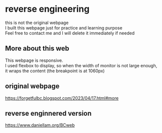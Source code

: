 # reverse engineering 
this is not the original webpage <br>
I built this webpage just for practice and learning purpose <br>
Feel free to contact me and I will delete it immediately if needed <br>

## More about this web
This webpage is responsive. <br> 
I used flexbox to display, so when the width of monitor is not large enough, it wraps the content (the breakpoint is at 1060px)

## original webpage
https://forgetfulbc.blogspot.com/2023/04/17.html#more

## reverse enginnered version
https://www.daniellam.org/BCweb